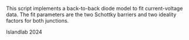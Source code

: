 This script implements a back-to-back diode model
to fit current-voltage data.
The fit parameters are the two Schottky barriers
and two ideality factors for both junctions.

Islandlab 2024
